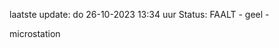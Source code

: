 laatste update: 
do 26-10-2023 13:34   uur 
Status: FAALT - geel - 
<div class="service Y">microstation</div>